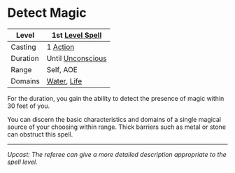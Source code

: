 # Detect Magic

| Level    | 1st [Level Spell](../../../Spell%20Level.md)                                         |
| -------- | ------------------------------------------------------------------------------------ |
| Casting  | 1 [Action](../../../../Game%20Procedures/Action.md)                                  |
| Duration | Until [Unconscious](../../../../Conditions/Unconscious.md)                           |
| Range    | Self, AOE                                                                            |
| Domains  | [Water](../../../Spell%20Domains/Water.md), [Life](../../../Spell%20Domains/Life.md) |

For the duration, you gain the ability to detect the presence of magic within 30 feet of you. 

You can discern the basic characteristics and domains of a single magical source of your choosing within range. Thick barriers such as metal or stone can obstruct this spell.

---
*Upcast: The referee can give a more detailed description appropriate to the spell level.*